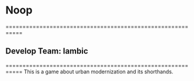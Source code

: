 # Noop
===========================================================
## Develop Team: Iambic
===========================================================
This is a game about urban modernization and its shorthands.
